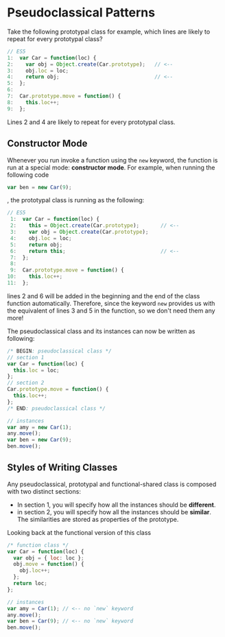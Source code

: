 # Pseudoclassical Patterns

Take the following prototypal class for example, which lines are likely to repeat for every prototypal class?

```js
// ES5
1:  var Car = function(loc) {
2:    var obj = Object.create(Car.prototype);   // <--
3:    obj.loc = loc;
4:    return obj;                               // <--
5:  };
6:  
7:  Car.prototype.move = function() {
8:    this.loc++;
9:  };
```

Lines 2 and 4 are likely to repeat for every prototypal class.

## Constructor Mode

Whenever you run invoke a function using the `new` keyword, the function is run at a special mode: **constructor mode**. For example, when running the following code

```js
var ben = new Car(9);
```

, the prototypal class is running as the following:

```js
// ES5
 1:  var Car = function(loc) {
 2:    this = Object.create(Car.prototype);       // <--
 3:    var obj = Object.create(Car.prototype);
 4:    obj.loc = loc;
 5:    return obj;
 6:    return this;                               // <--
 7:  };
 8:  
 9:  Car.prototype.move = function() {
10:    this.loc++;
11:  };
```

lines 2 and 6 will be added in the beginning and the end of the class function automatically. Therefore, since the keyword `new` provides us with the equivalent of lines 3 and 5 in the function, so we don't need them any more!

The pseudoclassical class and its instances can now be written as following:

```js
/* BEGIN: pseudoclassical class */
// section 1
var Car = function(loc) {
  this.loc = loc;
};
// section 2
Car.prototype.move = function() {
  this.loc++;
};
/* END: pseudoclassical class */

// instances
var amy = new Car(1);
any.move();
var ben = new Car(9);
ben.move();
```

## Styles of Writing Classes

Any pseudoclassical, prototypal and functional-shared class is composed with two distinct sections:

* In section 1, you will specify how all the instances should be **different**.
* in section 2, you will specify how all the instances should be **similar**. The similarities are stored as properties of the prototype.

Looking back at the functional version of this class

```js
/* function class */
var Car = function(loc) {
  var obj = { loc: loc };
  obj.move = function() {
    obj.loc++;
  };
  return loc;
};

// instances
var amy = Car(1); // <-- no `new` keyword
any.move();
var ben = Car(9); // <-- no `new` keyword
ben.move();
```

